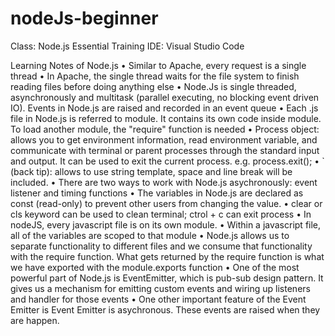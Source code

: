 # nodeJs-beginner

Class: Node.js Essential Training
IDE: Visual Studio Code


Learning Notes of Node.js
	• Similar to Apache, every request is a single thread
	• In Apache, the single thread waits for the file system to finish reading files before doing anything else
	• Node.Js is single threaded, asynchronously and multitask (parallel executing, no blocking event driven IO). Events in Node.js are raised and recorded in an event queue
  • Each .js file in Node.js is referred to module. It contains its own code inside module. To load another module, the "require" function is needed
  • Process object: allows you to get environment information, read environment variable, and communicate with terminal or parent processes through the standard input and output. It can be used to exit the current process. e.g. process.exit();
  • ` (back tip): allows to use string template, space and line break will be included.
  • There are two ways to work with Node.js asychronously: event listener and timing functions
  • The variables in Node.js are declared as const (read-only) to prevent other users from changing the value. 
  • clear or cls keyword can be used to clean terminal; ctrol + c can exit process
  • In nodeJS, every javascript file is on its own module. 
  •  Within a javascript file, all of the variables are scoped to that module
  •  Node.js allows us to separate functionality to different files and we consume that functionality with the require function. What gets returned by the require function is what we have exported with the module.exports function
  • One of the most powerful part of Node.js is EventEmitter, which is pub-sub design pattern. It gives us a mechanism for emitting custom events and wiring up listeners and handler for those events
  • One other important feature of the Event Emitter is Event Emitter is asychronous. These events are raised when they are happen.
